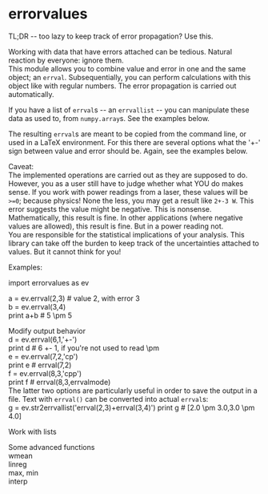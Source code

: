 errorvalues
===========

TL;DR -- too lazy to keep track of error propagation? Use this.  


Working with data that have errors attached can be tedious.
Natural reaction by everyone: ignore them.  
This module allows you to
combine value and error in one and the same object;
an `errval`.
Subsequentially,
you can perform calculations with this object
like with regular numbers.
The error propagation is carried out automatically.  

If you have a list of `errval`s --
an `errvallist` --
you can manipulate these data
as used to, from `numpy.array`s.
See the examples below.  

The resulting `errval`s are meant
to be copied from the command line,
or used in a LaTeX environment.
For this there are several options
what the '+-' sign between
value and error
should be.
Again, see the examples below.  

Caveat:  
The implemented operations are carried out as they are supposed to do.
However, you as a user still have to judge whether what YOU do makes sense.
If you work with power readings from a laser,
these values will be `>=0`;
because physics!
None the less, you may get a result like `2+-3 W`.
This error suggests the value might be negative.
This is nonsense.
Mathematically, this result is fine.
In other applications (where negative values are allowed), this result is fine.
But in a power reading not.  
You are responsible for the statistical implications of your analysis.
This library can take off the burden
to keep track of the uncertainties attached to values.
But it cannot think for you!  


Examples:


import errorvalues as ev  

a = ev.errval(2,3) # value 2, with error 3  
b = ev.errval(3,4)  
print a+b # 5 \pm 5  

Modify output behavior  
d = ev.errval(6,1,'+-')  
print d # 6 +- 1, if you're not used to read \pm  
e = ev.errval(7,2,'cp')  
print e # errval(7,2)  
f = ev.errval(8,3,'cpp')  
print f # errval(8,3,errvalmode)  
The latter two options are particularly useful
in order to save the output in a file.
Text with `errval()` can be converted into actual `errval`s:  
g = ev.str2errvallist('errval(2,3)+errval(3,4)')
print g # [2.0 \pm 3.0,3.0 \pm 4.0]

Work with lists  

Some advanced functions  
wmean  
linreg  
max, min  
interp  

